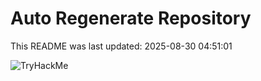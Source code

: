 # Auto Regenerate Repository

This README was last updated: 2025-08-30 04:51:01

 ![TryHackMe](https://tryhackme.com/badge/533634)